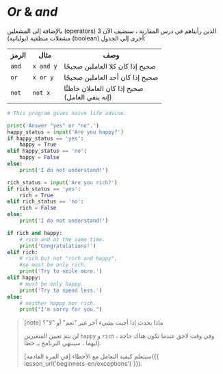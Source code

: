 
# *Or* & *and*

بالإضافة إلى المشغلين (operators) الذين رأيناهم في درس المقارنة ، سنضيف الآن 3 مشغلات منطقية (بوليانية) (boolean) أخرى إلى الجدول:

<table class="table">
    <tr>
        <th>الرمز</th>
        <th>مثال</th>
        <th>وصف</th>
    </tr>
    <tr>
        <td><code>and</code></td>
        <td><code>x and y</code></td>
        <td>صحيح إذا كان كلا العاملين صحيحًا</td>
    </tr>
    <tr>
        <td><code>or</code></td>
        <td><code>x or y</code></td>
        <td>صحيح إذا كان أحد العاملين صحيحًا</td>
    </tr>
    <tr>
        <td><code>not</code></td>
        <td><code>not x</code></td>
        <td>صحيح إذا كان العاملان خاطئًا<br>
        (إنه ينفي العامل)</td>
    </tr>
</table>


```python
# This program gives naive life advice.

print('Answer "yes" or "no".')
happy_status = input('Are you happy?')
if happy_status == 'yes':
    happy = True
elif happy_status == 'no':
    happy = False
else:
    print('I do not understand!')

rich_status = input('Are you rich?')
if rich_status == 'yes':
    rich = True
elif rich_status == 'no':
    rich = False
else:
    print('I do not understand!')

if rich and happy:
    # rich and at the same time.
    print('Congratulations!')
elif rich:
    # rich but not "rich and happy",
    #so must be only rich.
    print('Try to smile more.')
elif happy:
    # must be only happy.
    print('Try to spend less.')
else:
    # neither happy nor rich.
    print("I'm sorry for you.")

```

> [note]
> ماذا يحدث إذا أجبت بشيء آخر غير "نعم" أو "لا"؟
>
> لن يتم تعيين المتغيرين `happy` و `rich` ، وفي وقت لاحق عندما تكون هناك حاجة إليهما ، سينتهي البرنامج بـ خطأ.
>
> سنتعلم كيفية التعامل مع الأخطاء [في المرة القادمة]({{ lesson_url('beginners-en/exceptions') }}).